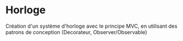 # Horloge
Création d'un système d'horloge avec le principe MVC, en utilisant des patrons de conception (Decorateur, Observer/Observable)
